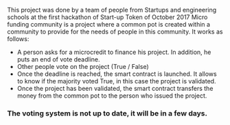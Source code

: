 This project was done by a team of people from Startups and engineering schools at the first hackathon of Start-up Token of October 2017
Micro funding community is a project where a common pot is created within a community to provide for the needs of people in this community.
It works as follows:
- A person asks for a microcredit to finance his project. In addition, he puts an end of vote deadline.
- Other people vote on the project (True / False)
- Once the deadline is reached, the smart contract is launched. It allows to know if the majority voted True, in this case the project is validated.
- Once the project has been validated, the smart contract transfers the money from the common pot to the person who issued the project.

### The voting system is not up to date, it will be in a few days.
